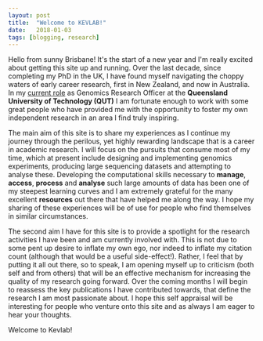 ```yaml
---
layout: post
title:  "Welcome to KEVLAB!"
date:   2018-01-03
tags: [blogging, research]
---
```


Hello from sunny Brisbane! It's the start of a new year and I'm really excited about getting this site up and running. Over the last decade, since completing my PhD in the UK, I have found myself navigating the choppy waters of early career research, first in New Zealand, and now in Australia. In my [current role](http://staff.qut.edu.au/staff/dudleyk/ "Kevin Dudley QUT staff profile") as Genomics Research Officer at the **Queensland University of Technology (QUT)** I am fortunate enough to work with some great people who have provided me with the opportunity to foster my own independent research in an area I find truly inspiring.

The main aim of this site is to share my experiences as I continue my journey through the perilous, yet highly rewarding landscape that is a career in academic research. I will focus on the pursuits that consume most of my time, which at present include designing and implementing genomics experiments, producing large sequencing datasets and attempting to analyse these. Developing the computational skills necessary to **manage**, **access**, **process** and **analyse** such large amounts of data has been one of my steepest learning curves and I am extremely grateful for the many excellent **resources** out there that have helped me along the way. I hope my sharing of these experiences will be of use for people who find themselves in similar circumstances.

The second aim I have for this site is to provide a spotlight for the research activities I have been and am currently involved with. This is not due to some pent up desire to inflate my own ego, nor indeed to inflate my citation count (although that would be a useful side-effect!). Rather, I feel that by putting it all out there, so to speak, I am opening myself up to criticism (both self and from others) that will be an effective mechanism for increasing the quality of my research going forward. Over the coming months I will begin to reassess the key publications I have contributed towards, that define the research I am most passionate about. I hope this self appraisal will be interesting for people who venture onto this site and as always I am eager to hear your thoughts.

Welcome to Kevlab!